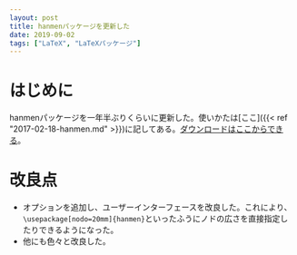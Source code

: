 ```yaml
---
layout: post
title: hanmenパッケージを更新した
date: 2019-09-02
tags: ["LaTeX", "LaTeXパッケージ"]
---
```


# はじめに
hanmenパッケージを一年半ぶりくらいに更新した。使いかたは[ここ]({{< ref "2017-02-18-hanmen.md" >}})に記してある。[ダウンロードはここからできる](https://gist.github.com/qdaibungei/5f6986fa99fc9a7d86122a7a9417d64e)。

# 改良点
* オプションを追加し、ユーザーインターフェースを改良した。これにより、`\usepackage[nodo=20mm]{hanmen}`といったふうにノドの広さを直接指定したりできるようになった。
* 他にも色々と改良した。
